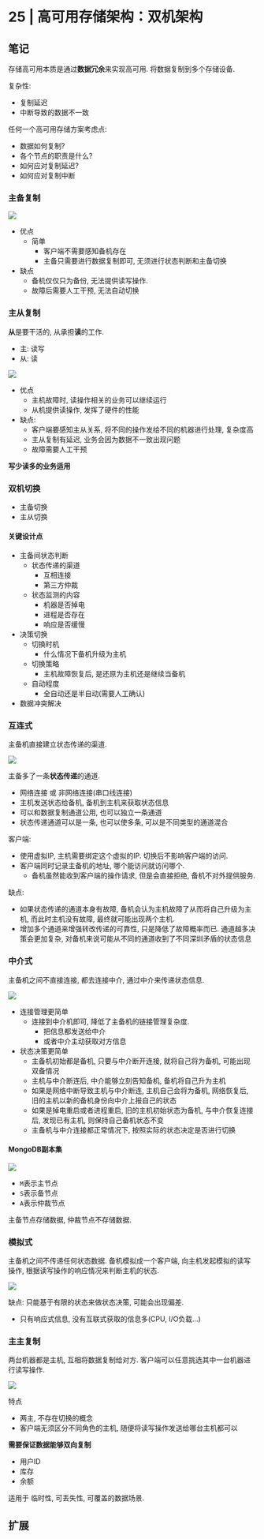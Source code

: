 # 25 | 高可用存储架构：双机架构

## 笔记

存储高可用本质是通过**数据冗余**来实现高可用. 将数据复制到多个存储设备.

复杂性:

* 复制延迟
* 中断导致的数据不一致

任何一个高可用存储方案考虑点:

* 数据如何复制?
* 各个节点的职责是什么?
* 如何应对复制延迟?
* 如何应对复制中断

### 主备复制

![](./img/25_01.jpg)

* 优点
	* 简单
		* 客户端不需要感知备机存在
		* 主备只需要进行数据复制即可, 无须进行状态判断和主备切换
* 缺点
	* 备机仅仅只为备份, 无法提供读写操作.
	* 故障后需要人工干预, 无法自动切换

### 主从复制

**从**是要干活的, 从承担**读**的工作.

* 主: 读写
* 从: 读

![](./img/25_02.jpg)

* 优点
	* 主机故障时, 读操作相关的业务可以继续运行
	* 从机提供读操作, 发挥了硬件的性能
* 缺点:
	* 客户端要感知主从关系, 将不同的操作发给不同的机器进行处理, 复杂度高
	* 主从复制有延迟, 业务会因为数据不一致出现问题
	* 故障需要人工干预

**写少读多的业务适用**

### 双机切换

* 主备切换
* 主从切换

#### 关键设计点

* 主备间状态判断
	* 状态传递的渠道
		* 互相连接
		* 第三方仲裁
	* 状态监测的内容
		* 机器是否掉电
		* 进程是否存在
		* 响应是否缓慢
* 决策切换
	* 切换时机
		* 什么情况下备机升级为主机
	* 切换策略
		* 主机故障恢复后, 是还原为主机还是继续当备机
	* 自动程度
		* 全自动还是半自动(需要人工确认)
* 数据冲突解决
	
### 互连式

主备机直接建立状态传递的渠道.

![](./img/25_03.png)

主备多了一条**状态传递**的通道.

* 网络连接 或 非网络连接(串口线连接)
* 主机发送状态给备机, 备机到主机来获取状态信息
* 可以和数据复制通道公用, 也可以独立一条通道
* 状态传递通道可以是一条, 也可以使多条, 可以是不同类型的通道混合

客户端:

* 使用虚拟IP, 主机需要绑定这个虚拟的IP. 切换后不影响客户端的访问.
* 客户端同时记录主备机的地址, 哪个能访问就访问哪个.
	* 备机虽然能收到客户端的操作请求, 但是会直接拒绝, 备机不对外提供服务.

缺点:

* 如果状态传递的通道本身有故障, 备机会认为主机故障了从而将自己升级为主机, 而此时主机没有故障, 最终就可能出现两个主机.
* 增加多个通道来增强转改传递的可靠性, 只是降低了故障概率而已. 通道越多决策会更加复杂, 对备机来说可能从不同的通道收到了不同深圳矛盾的状态信息

### 中介式

主备机之间不直接连接, 都去连接中介, 通过中介来传递状态信息.

![](./img/25_04.png)

* 连接管理更简单
	* 连接到中介机即可, 降低了主备机的链接管理复杂度.
		* 把信息都发送给中介
		* 或者中介主动获取对方信息
* 状态决策更简单
	* 主备机初始都是备机, 只要与中介断开连接, 就将自己将为备机, 可能出现双备情况
	* 主机与中介断连后, 中介能够立刻告知备机, 备机将自己升为主机
	* 如果是网络中断导致主机与中介断连, 主机自己会将为备机, 网络恢复后, 旧的主机以新的备机身份向中介上报自己的状态
	* 如果是掉电重启或者进程重启, 旧的主机初始状态为备机, 与中介恢复连接后, 发现已有主机, 则保持自己备机状态不变
	* 主备机与中介连接都正常情况下, 按照实际的状态决定是否进行切换

#### MongoDB副本集 

![](./img/25_05.png)

* `M`表示主节点
* `S`表示备节点
* `A`表示仲裁节点

主备节点存储数据, 仲裁节点不存储数据.

### 模拟式

主备机之间不传递任何状态数据. 备机模拟成一个客户端, 向主机发起模拟的读写操作, 根据读写操作的响应情况来判断主机的状态.

![](./img/25_06.png)

缺点: 只能基于有限的状态来做状态决策, 可能会出现偏差.

* 只有响应式信息, 没有互联式获取的信息多(CPU, I/O负载...)

### 主主复制

两台机器都是主机, 互相将数据复制给对方. 客户端可以任意挑选其中一台机器进行读写操作.

![](./img/25_07.png)

特点

* 两主, 不存在切换的概念
* 客户端无须区分不同角色的主机, 随便将读写操作发送给哪台主机都可以

**需要保证数据能够双向复制**

* 用户ID
* 库存
* 余额

适用于 临时性, 可丢失性, 可覆盖的数据场景.

## 扩展